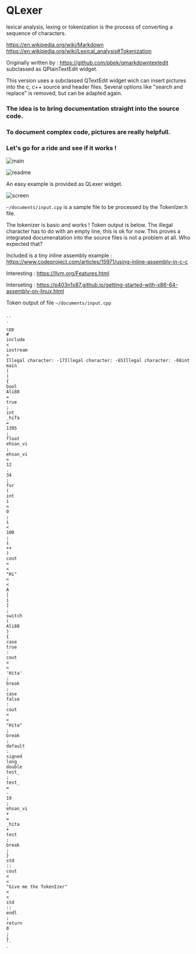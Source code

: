 # QLexer
lexical analysis, lexing or tokenization is the process of converting a sequence of characters.

https://en.wikipedia.org/wiki/Markdown
https://en.wikipedia.org/wiki/Lexical_analysis#Tokenization

Originally written by : https://github.com/pbek/qmarkdowntextedit subclassed as QPlainTextEdit widget.

This version uses a subclassed QTextEdit widget wich can insert pictures into the c, c++ source and header files.
Several options like "search and replace" is removed, but can be adapted again.


### The idea is to bring documentation straight into the source code. 
### To document complex code, pictures are really helpfull.

### Let's go for a ride and see if it works !

![main](https://user-images.githubusercontent.com/44880102/164116334-8c44b99e-7546-41cb-b58d-efc4d370863e.jpg)

![readme](https://user-images.githubusercontent.com/44880102/164114480-c4a909ec-5672-41ec-898b-ee799d59afa9.jpg)

An easy example is provided as QLexer widget.

![screen](https://user-images.githubusercontent.com/44880102/164114645-49fc5d5e-d6ce-44ed-9e23-4f51c51bbf05.jpg)

`~/documents/input.cpp` is a sample file to be processed by the TokenIzer.h file.

The tokenizer is basic and works ! Token output is below. The illegal character has to do with an empty line, this is ok for now.
This proves a integrated documenatation into the source files is not a problem at all. Who expected that?

Included is a tiny inline assembly example : https://www.codeproject.com/articles/15971/using-inline-assembly-in-c-c

Interesting : https://llvm.org/Features.html

Interseting : https://p403n1x87.github.io/getting-started-with-x86-64-assembly-on-linux.html


Token output of file `~/documents/input.cpp`

```

``
`
cpp
#
include
<
iostream
>
Illegal character: -17Illegal character: -65Illegal character: -68int
main
(
)
{
bool
Ali88
=
true
;
int
_hiTa
=
1395
;
float
ehsan_vi
;
ehsan_vi
=
12
.
34
;
for
(
int
i
=
0
;
i
<
100
;
i
++
)
cout
<
<
"Hi"
<
<
A
[
i
]
;
switch
(
Ali88
)
{
case
true
:
cout
<
<
'Hita'
;
break
;
case
false
:
cout
<
<
"Hita"
;
break
;
default
:
signed
long
double
test_
;
test_
=
-
19
;
ehsan_vi
+
=
_hita
+
test
;
break
;
}
std
::
cout
<
<
"Give me the TokenIzer"
<
<
std
::
endl
;
return
0
;
}
``
`
